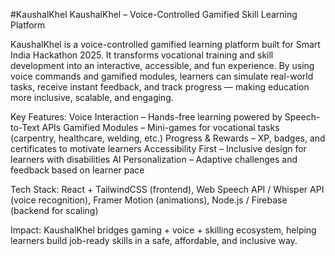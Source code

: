 #KaushalKhel
KaushalKhel – Voice-Controlled Gamified Skill Learning Platform

KaushalKhel is a voice-controlled gamified learning platform built for Smart India Hackathon 2025. It transforms vocational training and skill development into an interactive, accessible, and fun experience. By using voice commands and gamified modules, learners can simulate real-world tasks, receive instant feedback, and track progress — making education more inclusive, scalable, and engaging.

Key Features:
Voice Interaction – Hands-free learning powered by Speech-to-Text APIs
Gamified Modules – Mini-games for vocational tasks (carpentry, healthcare, welding, etc.)
Progress & Rewards – XP, badges, and certificates to motivate learners
Accessibility First – Inclusive design for learners with disabilities
AI Personalization – Adaptive challenges and feedback based on learner pace

Tech Stack: React + TailwindCSS (frontend), Web Speech API / Whisper API (voice recognition), Framer Motion (animations), Node.js / Firebase (backend for scaling)

Impact: KaushalKhel bridges gaming + voice + skilling ecosystem, helping learners build job-ready skills in a safe, affordable, and inclusive way.
